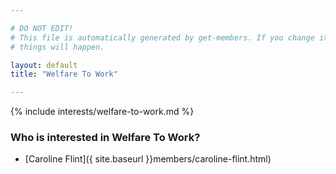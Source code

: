 ```yaml
---

# DO NOT EDIT!
# This file is automatically generated by get-members. If you change it, bad
# things will happen.

layout: default
title: "Welfare To Work"

---
```


{% include interests/welfare-to-work.md %}

### Who is interested in Welfare To Work?


* [Caroline Flint]({ site.baseurl }}members/caroline-flint.html)
